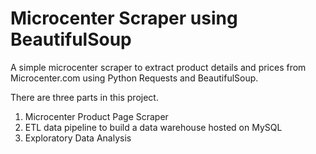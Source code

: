 # Microcenter Scraper using BeautifulSoup
A simple microcenter scraper to extract product details and prices from Microcenter.com using Python Requests and BeautifulSoup.

There are three parts in this project.
1. Microcenter Product Page Scraper
2. ETL data pipeline to build a data warehouse hosted on MySQL
3. Exploratory Data Analysis